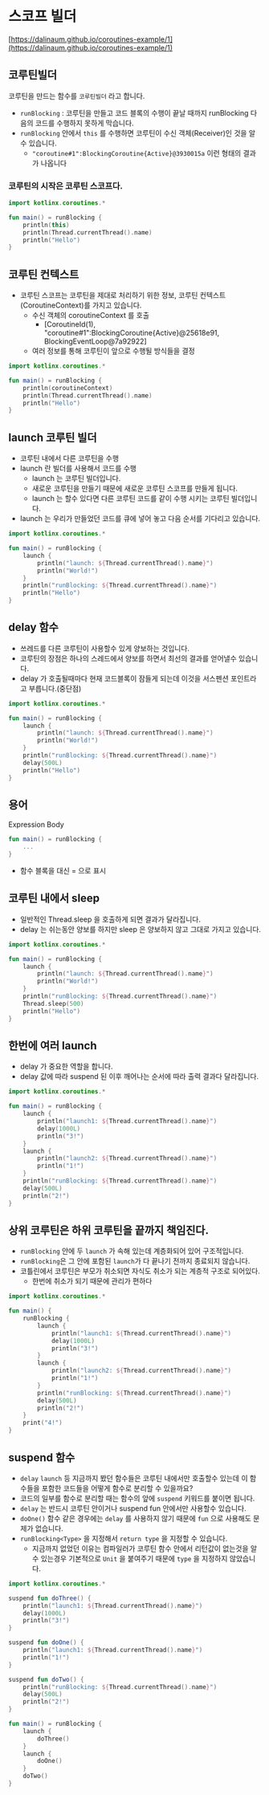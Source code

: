 # 스코프 빌더

[https://dalinaum.github.io/coroutines-example/1](https://dalinaum.github.io/coroutines-example/1)

## 코루틴빌더

코루틴을 만드는 함수를 `코루틴빌더` 라고 합니다.

- `runBlocking` : 코루틴을 만들고 코드 블록의 수행이 끝날 때까지 runBlocking 다음의 코드를 수행하지 못하게 막습니다.
- `runBlocking` 안에서 `this` 를 수행하면 코루틴이 수신 객체(Receiver)인 것을 알 수 있습니다.
    - `"coroutine#1":BlockingCoroutine{Active}@3930015a` 이런 형태의 결과가 나옵니다

### 코루틴의 시작은 코루틴 스코프다.

```kotlin
import kotlinx.coroutines.*

fun main() = runBlocking {
    println(this)
    println(Thread.currentThread().name)
    println("Hello")
}
```

## 코루틴 컨텍스트

- 코루틴 스코프는 코루틴을 제대로 처리하기 위한 정보, 코루틴 컨텍스트(CoroutineContext)를 가지고 있습니다.
    - 수신 객체의 coroutineContext 를 호출
        - [CoroutineId(1), "coroutine#1":BlockingCoroutine{Active}@25618e91, BlockingEventLoop@7a92922]
    - 여러 정보를 통해 코루틴이 앞으로 수행될 방식들을 결정

```kotlin
import kotlinx.coroutines.*

fun main() = runBlocking {
    println(coroutineContext)
    println(Thread.currentThread().name)
    println("Hello")
}
```

## launch 코루틴 빌더

- 코루틴 내에서 다른 코루틴을 수행
- launch 란 빌더를 사용해서 코드를 수행
    - launch 는 코루틴 빌더입니다.
    - 새로운 코루틴을 만들기 때문에 새로운 코루틴 스코프를 만들게 됩니다.
    - launch 는 할수 있다면 다른 코루틴 코드를 같이 수행 시키는 코루틴 빌더입니다.
- launch 는 우리가 만들었던 코드를 큐에 넣어 놓고 다음 순서를 기다리고 있습니다.

```kotlin
import kotlinx.coroutines.*

fun main() = runBlocking {
    launch {
        println("launch: ${Thread.currentThread().name}")
        println("World!")
    }
    println("runBlocking: ${Thread.currentThread().name}")
    println("Hello")
}
```

## delay 함수

- 쓰레드를 다른 코루틴이 사용할수 있게 양보하는 것입니다.
- 코루틴의 장점은 하나의 스레드에서 양보를 하면서 최선의 결과를 얻어낼수 있습니다.
- delay 가 호출될때마다 현재 코드블록이 잠들게 되는데 이것을 서스펜션 포인트라고 부릅니다.(중단점)

```kotlin
import kotlinx.coroutines.*

fun main() = runBlocking {
    launch {
        println("launch: ${Thread.currentThread().name}")
        println("World!")
    }
    println("runBlocking: ${Thread.currentThread().name}")
    delay(500L)
    println("Hello")
}
```

## 용어

Expression Body

```kotlin
fun main() = runBlocking {
	...
}
```

- 함수 블록을 대신 = 으로 표시

## **코루틴 내에서 sleep**

- 일반적인 Thread.sleep 을 호출하게 되면 결과가 달라집니다.
- delay 는 쉬는동안 양보를 하지만 sleep 은 양보하지 않고 그대로 가지고 있습니다.

```kotlin
import kotlinx.coroutines.*

fun main() = runBlocking {
    launch {
        println("launch: ${Thread.currentThread().name}")
        println("World!")
    }
    println("runBlocking: ${Thread.currentThread().name}")
    Thread.sleep(500)
    println("Hello")
}
```

## 한번에 여러 launch

- delay 가 중요한 역할을 합니다.
- delay 값에 따라 suspend 된 이후 깨어나는 순서에 따라 출력 결과다 달라집니다.

```kotlin
import kotlinx.coroutines.*

fun main() = runBlocking {
    launch {
        println("launch1: ${Thread.currentThread().name}")
        delay(1000L)
        println("3!")
    }
    launch {
        println("launch2: ${Thread.currentThread().name}")
        println("1!")
    }
    println("runBlocking: ${Thread.currentThread().name}")
    delay(500L)
    println("2!")
}
```

## 상위 코루틴은 하위 코루틴을 끝까지 책임진다.

- `runBlocking` 안에 두 `launch` 가 속해 있는데 계층화되어 있어 구조적입니다.
- `runBlocking`은 그 안에 포함된 `launch`가 다 끝나기 전까지 종료되지 않습니다.
- 코틀린에서 코루틴은 부모가 취소되면 자식도 취소가 되는 계층적 구조로 되어있다.
    - 한번에 취소가 되기 때문에 관리가 편하다

```kotlin
import kotlinx.coroutines.*

fun main() {
    runBlocking {
        launch {
            println("launch1: ${Thread.currentThread().name}")
            delay(1000L)
            println("3!")
        }
        launch {
            println("launch2: ${Thread.currentThread().name}")
            println("1!")
        }
        println("runBlocking: ${Thread.currentThread().name}")
        delay(500L)
        println("2!")
    }
    print("4!")
}
```

## suspend 함수

- `delay`  `launch`  등 지금까지 봤던 함수들은 코루틴 내에서만 호출할수 있는데 이 함수들을 포함한 코드들을 어떻게 함수로 분리할 수 있을까요?
- 코드의 일부를 함수로 분리할 때는 함수의 앞에 `suspend` 키워드를 붙이면 됩니다.
- `delay` 는 반드시 코루틴 안이거나 suspend fun 안에서만 사용할수 있습니다.
- `doOne()` 함수 같은 경우에는 `delay` 를 사용하지 않기 때문에 `fun` 으로 사용해도 문제가 없습니다.
- `runBlocking<Type>` 을 지정해서 `return type` 을 지정할 수 있습니다.
    - 지금까지 없었던 이유는 컴파일러가 코루틴 함수 안에서 리턴값이 없는것을 알수 있는경우 기본적으로 `Unit` 을 붙여주기 때문에 `type` 을 지정하지 않았습니다.

```kotlin
import kotlinx.coroutines.*

suspend fun doThree() {
    println("launch1: ${Thread.currentThread().name}")
    delay(1000L)
    println("3!")
}

suspend fun doOne() {
    println("launch1: ${Thread.currentThread().name}")
    println("1!")
}

suspend fun doTwo() {
    println("runBlocking: ${Thread.currentThread().name}")
    delay(500L)
    println("2!")
}

fun main() = runBlocking {
    launch {
        doThree()
    }
    launch {
        doOne()
    }
    doTwo()
}
```